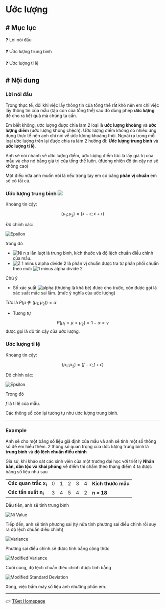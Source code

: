 # Ước lượng
## # Mục lục
:question: Lời nói đầu

:question: Ước lượng trung bình <!-- Ni Estimation -->

:question: Ước lượng tỉ lệ

## # Nội dung
### Lời nói đầu
<!-- ============ For Presentation ============ -->
Trong thực tế, đôi khi việc lấy thông tin của tổng thể rất khó nên em chỉ việc lấy thông tin của mẫu (tập con của tổng thể) sau đó dùng phép **ước lượng** để cho ra kết quả mà chúng ta cần.

Em biết không, ước lượng được chia làm 2 loại là **ước lượng khoảng** và **ước lượng điểm** (ước lượng không chệch).
Ước lượng điểm không có nhiều ứng dụng thực tế nên anh chỉ nói về ước lượng khoảng thôi. Ngoài ra trong mỗi loại ước lượng trên lại được chia ra làm 2 hướng đi: **Ước lượng trung bình** và **ước lượng tỉ lệ**.

Anh sẽ nói nhanh về ước lượng điểm, ước lượng điểm tức là lấy giá trị của mẫu và cho nó bằng giá trị của tổng thể luôn. (đương nhiên độ tin cậy nó sẽ không cao)

Một điều nữa anh muốn nói là nếu trong tay em có bảng **phân vị chuẩn** em sẽ có tất cả.
<!-- ========================================== -->
### Ước lượng trung bình ![](https://latex.codecogs.com/gif.latex?\mu&space;=&space;E(X))
Khoảng tin cậy:

$$(\mu_1;\mu_2)=(\bar{x}-\epsilon;\bar{x}+\epsilon)$$

Độ chính xác:

![Epsilon](https://latex.codecogs.com/gif.latex?\dpi{150}&space;\large&space;\epsilon&space;=&space;Z_{1&space;-&space;\frac{\alpha}{2}}.\frac{s}{\sqrt{n}})

trong đó 

- ![Ni n s](https://latex.codecogs.com/gif.latex?\dpi{150}&space;\large&space;\bar{x},&space;n,&space;s) lần lượt là trung bình, kích thước và độ lệch chuẩn điều chỉnh của mẫu.
- ![Z 1 minus alpha divide 2](https://latex.codecogs.com/gif.latex?\dpi{150}&space;\large&space;Z_{1&space;-&space;\frac{\alpha}{2}}) là phân vị chuẩn được tra từ phân phối chuẩn theo mức ![1 minus alpha divide 2](https://latex.codecogs.com/gif.latex?\dpi{150}&space;\large&space;1&space;-&space;\frac{\alpha}{2})

Chú ý

- Số xác suất ![alpha](https://latex.codecogs.com/gif.latex?\alpha) (thường là khá bé) được cho trước, còn được gọi là xác suất mắc sai lầm. (mức ý nghĩa của ước lượng)

Tức là $P(\mu\notin(\mu_1;\mu_2))=\alpha$

- Tương tự

$$P(\mu_1<\mu <\mu_2)=1-\alpha=\gamma$$ được gọi là độ tin cậy của ước lượng.

### Ước lượng tỉ lệ
Khoảng tin cậy:

$$(p_1;p_2)=(f-\epsilon;f+\epsilon)$$

Độ chính xác:

![Epsilon](https://latex.codecogs.com/gif.latex?\dpi{150}&space;\epsilon&space;=&space;Z_{1-\frac{\alpha}{2}}.\frac{\sqrt{f.(1-f)}}{\sqrt{n}})

Trong đó

$f$ là tỉ lệ của mẫu.

Các thông số còn lại tương tự như ước lượng trung bình.

___
### Example
Anh sẽ cho một bảng số liệu giả định của mẫu và anh sẽ tính một số thông số để em hiểu thêm. 2 thông số quan trọng của ước lượng trung bình là **trung bình** và **độ lệch chuẩn điều chỉnh**

Giả sử, khi khảo sát các sinh viên của một trường đại học với triết lý **Nhân bản, dân tộc và khai phóng** về điểm thi chấm theo thang điểm 4 ta được bảng số liệu như sau

<!-- ============ Table html ============ -->
<table>
    <tr>
        <td><b>Các quan trắc x<sub>i</sub></b></td>
        <td>0</td>
        <td>1</td>
        <td>2</td>
        <td>3</td>
        <td>4</td>
        <td><b>Kích thước mẫu</b></td>
    </tr>
    <tr>
        <td><b>Các tần suất n<sub>i</sub></b></td>
        <td>3</td>
        <td>4</td>
        <td>5</td>
        <td>4</td>
        <td>2</td>
        <td><b>n = 18</b></td>
    </tr>
</table>
<!-- ==================================== -->
Đầu tiên, anh sẽ tính trung bình

![Ni Value](https://latex.codecogs.com/gif.latex?\dpi{120}\bar{x}&space;=&space;\frac{1}{n}.\sum&space;x_i.n_i)

Tiếp đến, anh sẽ tính phương sai (tý nữa tính phương sai điều chỉnh rồi suy ra độ lệch chuẩn điều chỉnh)

![Variance](https://latex.codecogs.com/gif.latex?\dpi{120}Var&space;=&space;\frac{1}{n}.\sum&space;x_i^{2}.n_i&space;-&space;\bar{x}^2)

Phương sai điều chỉnh sẽ được tính bằng công thức

![Modified Variance](https://latex.codecogs.com/gif.latex?\dpi{120}&space;s^{2}=\frac{n}{n-1}.Var)

Cuối cùng, độ lệch chuẩn điều chỉnh được tính bằng

![Modified Standard Deviation](https://latex.codecogs.com/gif.latex?\dpi{120}&space;s&space;=&space;\sqrt{s^{2}})

Xong, việc bấm máy số liệu anh nhường phần em.

___
:point_right: [TGet Homepage](/#xác-suất-thống-kê-probability-amp-statistics)
